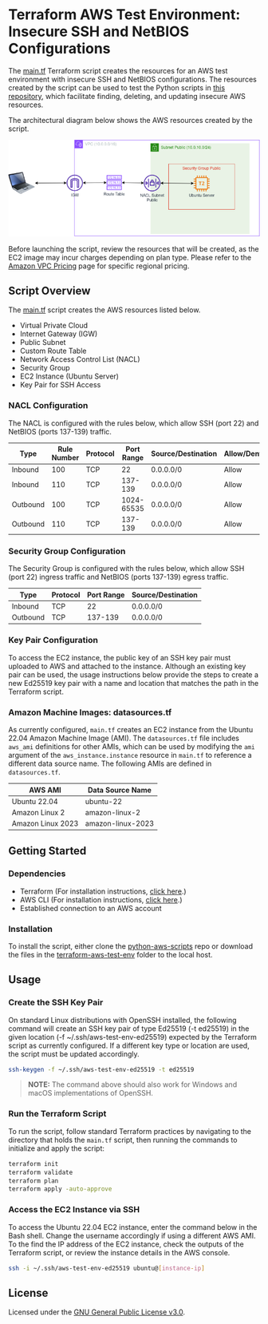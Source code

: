 # Terraform AWS Test Environment: Insecure SSH and NetBIOS Configurations
The [main.tf](./main.tf) Terraform script creates the resources for an AWS test environment with insecure SSH and NetBIOS configurations. The resources created by the script can be used to test the Python scripts in [this repository](..), which facilitate finding, deleting, and updating insecure AWS resources.

The architectural diagram below shows the AWS resources created by the script.

![AWS-Test-Env diagram](./img/aws-test-env.png)

Before launching the script, review the resources that will be created, as the EC2 image may incur charges depending on plan type. Please refer to the [Amazon VPC Pricing](https://aws.amazon.com/vpc/pricing/) page for specific regional pricing.  

## Script Overview
The [main.tf](./main.tf) script creates the AWS resources listed below.

+ Virtual Private Cloud
+ Internet Gateway (IGW)
+ Public Subnet
+ Custom Route Table
+ Network Access Control List (NACL)
+ Security Group
+ EC2 Instance (Ubuntu Server)
+ Key Pair for SSH Access

### NACL Configuration
The NACL is configured with the rules below, which allow SSH (port 22) and NetBIOS (ports 137-139) traffic.

|Type|Rule Number|Protocol|Port Range|Source/Destination|Allow/Deny|
|----|-----------|--------|----------|------------------|----------|
|Inbound|100|TCP|22|0.0.0.0/0|Allow|
|Inbound|110|TCP|137-139|0.0.0.0/0|Allow|
|Outbound|100|TCP|1024-65535|0.0.0.0/0|Allow|
|Outbound|110|TCP|137-139|0.0.0.0/0|Allow|

### Security Group Configuration
The Security Group is configured with the rules below, which allow SSH (port 22) ingress traffic and NetBIOS (ports 137-139) egress traffic.

|Type|Protocol|Port Range|Source/Destination|
|----|--------|----------|------------------|
|Inbound|TCP|22|0.0.0.0/0|
|Outbound|TCP|137-139|0.0.0.0/0|

### Key Pair Configuration
To access the EC2 instance, the public key of an SSH key pair must uploaded to AWS and attached to the instance. Although an existing key pair can be used, the usage instructions below provide the steps to create a new Ed25519 key pair with a name and location that matches the path in the Terraform script.

### Amazon Machine Images: datasources.tf
As currently configured, `main.tf` creates an EC2 instance from the Ubuntu 22.04 Amazon Machine Image (AMI). The `datasources.tf` file includes `aws_ami` definitions for other AMIs, which can be used by modifying the `ami` argument of the `aws_instance.instance` resource in `main.tf` to reference a different data source name. The following AMIs are defined in `datasources.tf`.

|AWS AMI|Data Source Name|
|-------|----------------|
|Ubuntu 22.04|ubuntu-22|
|Amazon Linux 2|amazon-linux-2|
|Amazon Linux 2023|amazon-linux-2023|

## Getting Started

### Dependencies

+ Terraform (For installation instructions, [click here](https://developer.hashicorp.com/terraform/tutorials/aws-get-started/install-cli).)
+ AWS CLI (For installation instructions, [click here](https://docs.aws.amazon.com/cli/latest/userguide/getting-started-install.html).)
+ Established connection to an AWS account

### Installation
To install the script, either clone the [python-aws-scripts](..) repo or download the files in the [terraform-aws-test-env](.) folder to the local host. 

## Usage

### Create the SSH Key Pair
On standard Linux distributions with OpenSSH installed, the following command will create an SSH key pair of type Ed25519 (-t ed25519) in the given location (-f ~/.ssh/aws-test-env-ed25519) expected by the Terraform script as currently configured. If a different key type or location are used, the script must be updated accordingly.
```bash
ssh-keygen -f ~/.ssh/aws-test-env-ed25519 -t ed25519
```
> **NOTE:** The command above should also work for Windows and macOS implementations of OpenSSH.

### Run the Terraform Script
To run the script, follow standard Terraform practices by navigating to the directory that holds the `main.tf` script, then running the commands to initialize and apply the script:
```bash
terraform init
terraform validate
terraform plan
terraform apply -auto-approve
```
### Access the EC2 Instance via SSH
To access the Ubuntu 22.04 EC2 instance, enter the command below in the Bash shell. Change the username accordingly if using a different AWS AMI. To the find the IP address of the EC2 instance, check the outputs of the Terraform script, or review the instance details in the AWS console.
```bash
ssh -i ~/.ssh/aws-test-env-ed25519 ubuntu@[instance-ip]
```
## License
Licensed under the [GNU General Public License v3.0](./LICENSE).

